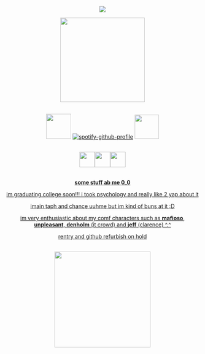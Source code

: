 <div align="center">
  
![](https://komarev.com/ghpvc/?username=gentlehandsplease&style=flat-square&label=profile_views&color=c02a2e)

<img src="https://64.media.tumblr.com/bbcc0d128c41cca4d1c29b7ac0eab301/56f560266b046402-77/s1280x1920/5da49ff8beccfb1e12939ad2514bfddee99f1337.pnj" width="220px">

<br><img src="https://64.media.tumblr.com/2802b88fd728c78f8b182da4363e405e/03f780e4ba41457b-42/s100x200/b9849c022becfe8a6a2d9f2f82ed203efa8a1d11.gifv" width="65px"> [![spotify-github-profile](https://spotify-github-profile.kittinanx.com/api/view?uid=31rkzc4linzxbsxayhxubhgmct54&cover_image=true&theme=novatorem&show_offline=false&background_color=3444da&interchange=true&bar_color=5e3dff&bar_color_cover=false)](https://github.com/kittinan/spotify-github-profile) <img src="https://64.media.tumblr.com/06d7546a82ed045cb9c467ff19bf2ae6/3b2e8aa40ebd2cc6-43/s400x600/7aff7bd0dbd6aecbf681f64b6346c92992572350.gifv" width="63px">

<br><a href="https://rentry.co/splitego"><img src="https://64.media.tumblr.com/857443b185496a84657825c0ad7b4f7f/8b671602d24bb9e7-6f/s500x750/9154594eb5e2f6938ac3eb31fafee1e87f409752.pnj" height="40"/><a href="https://chanceyaoi.atabook.org/"><img src="https://64.media.tumblr.com/8732f23734de54d1802d07831add626b/8b671602d24bb9e7-ae/s500x750/66ce5986eb5761156191cfea19a4d55552952eab.pnj" height="40"/><a href="https://discordapp.com/users/610227726699200513"><img src="https://64.media.tumblr.com/6e94fe15a453176415b27d7028b9bab5/8b671602d24bb9e7-03/s500x750/eee242dda9c4fd52578ebc117536070daea26518.pnj" height="40"/>

<br>**some stuff ab me 0_0**

im graduating college soon!!! i took psychology
and really like 2 yap about it 

imain taph and chance uuhme but im kind of buns at it :D

im very enthusiastic about my comf characters such as **mafioso**,
<br>**unpleasant**, **denholm** (it crowd) and **jeff** (clarence) ^.^

rentry and github refurbish on hold

<br><img src="https://64.media.tumblr.com/0ca06af9f132c8d4c3dd13cf4f4e4e6f/89d0eecdcc86b9be-3b/s1280x1920/dc98d155ced7b54d8635d081438f7dd681be6525.pnj" width="250px">
